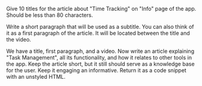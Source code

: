 Give 10 titles for the article about "Time Tracking" on "Info" page of the app. Should be less than 80 characters.

Write a short paragraph that will be used as a subtitle. You can also think of it as a first paragraph of the article. It will be located between the title and the video.

We have a title, first paragraph, and a video. Now write an article explaining "Task Management", all its functionality, and how it relates to other tools in the app. Keep the article short, but it still should serve as a knowledge base for the user. Keep it engaging an informative. Return it as a code snippet with an unstyled HTML.
